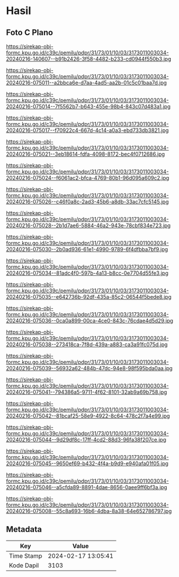 # Hasil

## Foto C Plano

https://sirekap-obj-formc.kpu.go.id/c39c/pemilu/pdpr/31/73/01/10/03/3173011003034-20240216-140607--b91b2426-3f58-4482-b233-cd0944f550b3.jpg

https://sirekap-obj-formc.kpu.go.id/c39c/pemilu/pdpr/31/73/01/10/03/3173011003034-20240216-075011--a2bbca6e-d7aa-4ad5-aa2b-01c5c01baa7d.jpg

https://sirekap-obj-formc.kpu.go.id/c39c/pemilu/pdpr/31/73/01/10/03/3173011003034-20240216-075014--7f5562b7-b643-455e-98b4-843c07d483a1.jpg

https://sirekap-obj-formc.kpu.go.id/c39c/pemilu/pdpr/31/73/01/10/03/3173011003034-20240216-075017--f70922c4-667d-4c14-a0a3-ebd733db3821.jpg

https://sirekap-obj-formc.kpu.go.id/c39c/pemilu/pdpr/31/73/01/10/03/3173011003034-20240216-075021--3eb18614-fdfa-4098-8172-bec4f0712686.jpg

https://sirekap-obj-formc.kpu.go.id/c39c/pemilu/pdpr/31/73/01/10/03/3173011003034-20240216-075024--f6061ac2-bfca-4769-80b1-96d095a609c2.jpg

https://sirekap-obj-formc.kpu.go.id/c39c/pemilu/pdpr/31/73/01/10/03/3173011003034-20240216-075026--c46f0a8c-2ad3-45b6-a8db-33ac7cfc5145.jpg

https://sirekap-obj-formc.kpu.go.id/c39c/pemilu/pdpr/31/73/01/10/03/3173011003034-20240216-075028--2b1d7ae6-5884-46a2-943e-78cbf834e723.jpg

https://sirekap-obj-formc.kpu.go.id/c39c/pemilu/pdpr/31/73/01/10/03/3173011003034-20240216-075030--2b0ad936-61e1-4990-9789-6f4dfbba7bf9.jpg

https://sirekap-obj-formc.kpu.go.id/c39c/pemilu/pdpr/31/73/01/10/03/3173011003034-20240216-075034--81adc4f0-597b-4a13-b8cc-0e7704d55fe3.jpg

https://sirekap-obj-formc.kpu.go.id/c39c/pemilu/pdpr/31/73/01/10/03/3173011003034-20240216-075035--e642736b-92df-435a-85c2-06544f5bede8.jpg

https://sirekap-obj-formc.kpu.go.id/c39c/pemilu/pdpr/31/73/01/10/03/3173011003034-20240216-075036--0ca0a899-00ca-4ce0-843c-76cdae4d5d29.jpg

https://sirekap-obj-formc.kpu.go.id/c39c/pemilu/pdpr/31/73/01/10/03/3173011003034-20240216-075038--273418ca-7f8d-439a-a883-ca3a91fc075d.jpg

https://sirekap-obj-formc.kpu.go.id/c39c/pemilu/pdpr/31/73/01/10/03/3173011003034-20240216-075039--56932a62-484b-47dc-94e8-98f595bda0aa.jpg

https://sirekap-obj-formc.kpu.go.id/c39c/pemilu/pdpr/31/73/01/10/03/3173011003034-20240216-075041--794386a5-9711-4f62-8101-32ab9a69b758.jpg

https://sirekap-obj-formc.kpu.go.id/c39c/pemilu/pdpr/31/73/01/10/03/3173011003034-20240216-075042--81bcaf25-58e9-4922-8c64-478c2f7a4e99.jpg

https://sirekap-obj-formc.kpu.go.id/c39c/pemilu/pdpr/31/73/01/10/03/3173011003034-20240216-075044--9d29df8c-17ff-4cd2-88d3-96fa38f207ce.jpg

https://sirekap-obj-formc.kpu.go.id/c39c/pemilu/pdpr/31/73/01/10/03/3173011003034-20240216-075045--9650ef69-b432-4f4a-b9d9-e940afa01f05.jpg

https://sirekap-obj-formc.kpu.go.id/c39c/pemilu/pdpr/31/73/01/10/03/3173011003034-20240216-075046--a5cfda89-8891-4dae-8656-0aee9ff6bf3a.jpg

https://sirekap-obj-formc.kpu.go.id/c39c/pemilu/pdpr/31/73/01/10/03/3173011003034-20240216-075008--55c8a693-16b6-4dba-8a38-64e652786797.jpg


## Metadata

| Key        | Value               |
| ---------- | ------------------- |
| Time Stamp | 2024-02-17 13:05:41 |
| Kode Dapil | 3103                |



